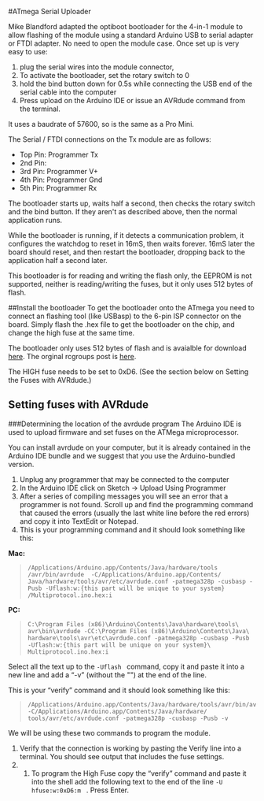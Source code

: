 #ATmega Serial Uploader

Mike Blandford adapted the optiboot bootloader for the 4-in-1 module to allow flashing of the module using a standard Arduino USB to serial adapter or FTDI adapter.  No need to open the module case. Once set up is very easy to use: 

1. plug the serial wires into the module connector, 
2. To activate the bootloader, set the rotary switch to 0 
3. hold the bind button down for 0.5s while connecting the USB end of the serial cable into the computer
4. Press upload on the Arduino IDE or issue an AVRdude command from the terminal.

It uses a baudrate of 57600, so is the same as a Pro Mini.

The Serial / FTDI connections  on the Tx module are as follows:
- Top Pin: Programmer Tx
- 2nd Pin: 
- 3rd Pin: Programmer V+
- 4th Pin: Programmer Gnd
- 5th Pin: Programmer Rx

The bootloader starts up, waits half a second, then checks the rotary switch and the bind button. If they aren't as described above, then the normal application runs.

While the bootloader is running, if it detects a communication problem, it configures the watchdog to reset in 16mS, then waits forever. 16mS later the board should reset, and then restart the bootloader, dropping back to the application half a second later.

This bootloader is for reading and writing the flash only, the EEPROM is not supported, neither is reading/writing the fuses, but it only uses 512 bytes of flash.

##Install the bootloader
To get the bootloader onto the ATmega you need to connect an flashing tool (like USBasp) to the 6-pin ISP connector on the board.
Simply flash the .hex file to get the bootloader on the chip, and change the high fuse at the same time.

The bootloader only uses 512 bytes of flash and is avaialble for download [here](http://www.rcgroups.com/forums/showatt.php?attachmentid=9291360&d=1472324155).  The orginal rcgroups post is [here](http://www.rcgroups.com/forums/showpost.php?p=35584619&postcount=4867). 

The HIGH fuse needs to be set to 0xD6.  (See the section below on Setting the Fuses with AVRdude.)

## Setting fuses with AVRdude
###Determining the location of the avrdude program
The Arduino IDE is used to upload firmware and set fuses on the ATMega microprocessor. 

You can install avrdude on your computer, but it is already contained in the Arduino IDE bundle and we suggest that you use the Arduino-bundled version.  

1. Unplug any programmer that may be connected to the computer
1. In the Arduino IDE click on Sketch -> Upload Using Programmer
1. After a series of compiling messages you will see an error that a programmer is not found.  Scroll up and find the programming command that caused the errors (usually the last white line before the red errors) and copy it into TextEdit or Notepad. 
1. This is your programming command and it should look something like this:

**Mac:**


> ```
> /Applications/Arduino.app/Contents/Java/hardware/tools /avr/bin/avrdude  -C/Applications/Arduino.app/Contents/ Java/hardware/tools/avr/etc/avrdude.conf -patmega328p -cusbasp -Pusb -Uflash:w:{this part will be unique to your system} /Multiprotocol.ino.hex:i 
> ```

**PC:** 


> ```
> C:\Program Files (x86)\Arduino\Contents\Java\hardware\tools\ avr\bin\avrdude -CC:\Program Files (x86)\Arduino\Contents\Java\ hardware\tools\avr\etc\avrdude.conf -patmega328p -cusbasp -Pusb -Uflash:w:{this part will be unique on your system}\ Multiprotocol.ino.hex:i 
> ```


Select all the text up to the ```-Uflash ``` command, copy it and paste it into a new line and add a “-v” (without the "") at the end of the line.  
 
 This is your “verify” command and it should look something like this:

> ```
> /Applications/Arduino.app/Contents/Java/hardware/tools/avr/bin/avrdude -C/Applications/Arduino.app/Contents/Java/hardware/ tools/avr/etc/avrdude.conf -patmega328p -cusbasp -Pusb -v
> ```


We will be using these two commands to program the module.

1. Verify that the connection is working by pasting the Verify line into a terminal.  You should see output that includes the fuse settings. 
2. 1. To program the High Fuse copy the “verify” command and paste it into the shell add the following text to the end of the line ```-U hfuse:w:0xD6:m ``` .  Press Enter.
